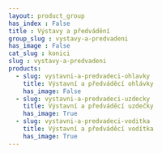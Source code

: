 ```yaml
---
layout: product_group
has_index : False
title : Výstavy a předvádění
group_slug : vystavy-a-predvadeni
has_image : False
cat_slug : konici
slug : vystavy-a-predvadeni
products:
  - slug: vystavni-a-predvadeci-ohlavky
    title: Výstavní a předváděcí ohlávky
    has_image: False
  - slug: vystavni-a-predvadeci-uzdecky
    title: Výstavní a předváděcí uzdečky
    has_image: True
  - slug: vystavni-a-predvadeci-voditka
    title: Výstavní a předváděcí vodítka
    has_image: True
---
```


